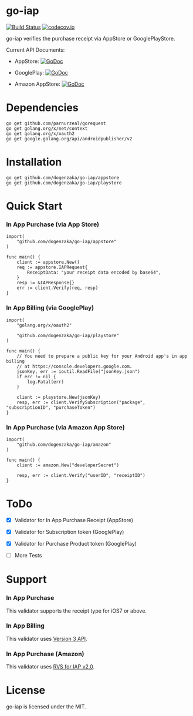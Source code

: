 go-iap
======

[![Build Status](https://travis-ci.org/dogenzaka/go-iap.svg?branch=master)](https://travis-ci.org/dogenzaka/go-iap)
[![codecov.io](https://codecov.io/github/dogenzaka/go-iap/coverage.svg?branch=master)](https://codecov.io/github/dogenzaka/go-iap?branch=master)

go-iap verifies the purchase receipt via AppStore or GooglePlayStore.

Current API Documents:

* AppStore: [![GoDoc](https://godoc.org/github.com/dogenzaka/go-iap/appstore?status.svg)](https://godoc.org/github.com/dogenzaka/go-iap/appstore)
* GooglePlay: [![GoDoc](https://godoc.org/github.com/dogenzaka/go-iap/playstore?status.svg)](https://godoc.org/github.com/dogenzaka/go-iap/playstore)

* Amazon AppStore: [![GoDoc](https://godoc.org/github.com/dogenzaka/go-iap/amazon?status.svg)](https://godoc.org/github.com/dogenzaka/go-iap/amazon)


# Dependencies
```
go get github.com/parnurzeal/gorequest
go get golang.org/x/net/context
go get golang.org/x/oauth2
go get google.golang.org/api/androidpublisher/v2
```

# Installation
```
go get github.com/dogenzaka/go-iap/appstore
go get github.com/dogenzaka/go-iap/playstore
```


# Quick Start

### In App Purchase (via App Store)

```
import(
    "github.com/dogenzaka/go-iap/appstore"
)

func main() {
	client := appstore.New()
	req := appstore.IAPRequest{
		ReceiptData: "your receipt data encoded by base64",
	}
	resp := &IAPResponse{}
	err := client.Verify(req, resp)
}
```

### In App Billing (via GooglePlay)

```
import(
    "golang.org/x/oauth2"

    "github.com/dogenzaka/go-iap/playstore"
)

func main() {
	// You need to prepare a public key for your Android app's in app billing
	// at https://console.developers.google.com.
	jsonKey, err := ioutil.ReadFile("jsonKey.json")
	if err != nil {
		log.Fatal(err)
	}

	client := playstore.New(jsonKey)
	resp, err := client.VerifySubscription("package", "subscriptionID", "purchaseToken")
}
```

### In App Purchase (via Amazon App Store)

```
import(
    "github.com/dogenzaka/go-iap/amazon"
)

func main() {
	client := amazon.New("developerSecret")

	resp, err := client.Verify("userID", "receiptID")
}
```

# ToDo
- [x] Validator for In App Purchase Receipt (AppStore)
- [x] Validator for Subscription token (GooglePlay)
- [x] Validator for Purchase Product token (GooglePlay)
- [ ] More Tests


# Support

### In App Purchase
This validator supports the receipt type for iOS7 or above.

### In App Billing
This validator uses [Version 3 API](http://developer.android.com/google/play/billing/api.html).

### In App Purchase (Amazon)
This validator uses [RVS for IAP v2.0](https://developer.amazon.com/public/apis/earn/in-app-purchasing/docs-v2/verifying-receipts-in-iap-2.0).


# License
go-iap is licensed under the MIT.
